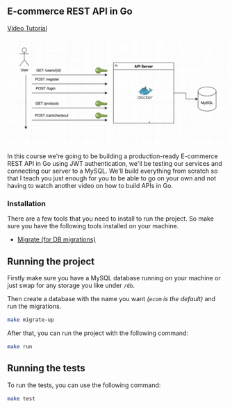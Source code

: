 ## E-commerce REST API in Go

[Video Tutorial](https://www.youtube.com/watch?v=7VLmLOiQ3ck&list=PLYEESps429vrFV0yiN_MCaDPhnYb0qRxK)

![1738295729165](image/README/1738295729165.png)

In this course we're going to be building a production-ready E-commerce REST API in Go using JWT authentication, we'll be testing our services and connecting our server to a MySQL. We'll build everything from scratch so that I teach you just enough for you to be able to go on your own and not having to watch another video on how to build APIs in Go.

### Installation

There are a few tools that you need to install to run the project.
So make sure you have the following tools installed on your machine.

- [Migrate (for DB migrations)](https://github.com/golang-migrate/migrate/tree/v4.17.0/cmd/migrate)

## Running the project

Firstly make sure you have a MySQL database running on your machine or just swap for any storage you like under `/db`.

Then create a database with the name you want _(`ecom` is the default)_ and run the migrations.

```bash
make migrate-up
```

After that, you can run the project with the following command:

```bash
make run
```

## Running the tests

To run the tests, you can use the following command:

```bash
make test
```
